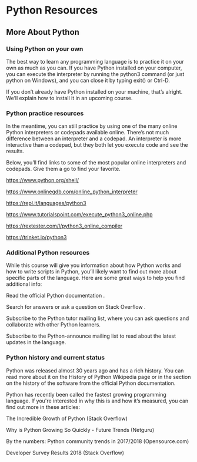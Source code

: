 # Python Resources
## More About Python
### Using Python on your own
The best way to learn any programming language is to practice it on your own as much as you can. If you have Python installed on your computer, you can execute the interpreter by running the python3 command (or just python on Windows), and you can close it by typing exit() or Ctrl-D.

If you don’t already have Python installed on your machine, that’s alright. We’ll explain how to install it in an upcoming course.

### Python practice resources
In the meantime, you can still practice by using one of the many online Python interpreters or codepads available online. There’s not much difference between an interpreter and a codepad. An interpreter is more interactive than a codepad, but they both let you execute code and see the results.

Below, you’ll find links to some of the most popular online interpreters and codepads. Give them a go to find your favorite.

https://www.python.org/shell/

https://www.onlinegdb.com/online_python_interpreter

https://repl.it/languages/python3

https://www.tutorialspoint.com/execute_python3_online.php

https://rextester.com/l/python3_online_compiler

https://trinket.io/python3

### Additional Python resources
While this course will give you information about how Python works and how to write scripts in Python, you’ll likely want to find out more about specific parts of the language. Here are some great ways to help you find additional info: 

Read the 
official Python documentation
.

Search for answers or ask a question on 
Stack Overflow
. 

Subscribe to the Python 
tutor
 mailing list, where you can ask questions and collaborate with other Python learners.

Subscribe to the 
Python-announce
 mailing list to read about the latest updates in the language.

### Python history and current status
Python was released almost 30 years ago and has a rich history. You can read more about it on the 
History of Python
 Wikipedia page or in the section on the 
history of the software
 from the official Python documentation.

Python has recently been called the fastest growing programming language. If you're interested in why this is and how it’s measured, you can find out more in these articles:

The Incredible Growth of Python
 (Stack Overflow)

Why is Python Growing So Quickly - Future Trends
 (Netguru)

By the numbers: Python community trends in 2017/2018
 (Opensource.com)

Developer Survey Results 2018
 (Stack Overflow)

